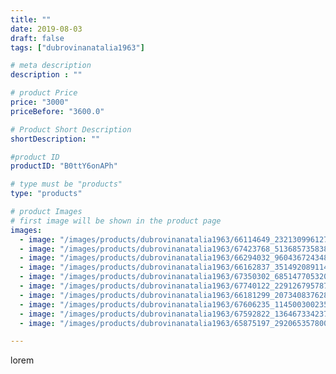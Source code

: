 ```yaml
---
title: ""
date: 2019-08-03
draft: false
tags: ["dubrovinanatalia1963"]

# meta description
description : ""

# product Price
price: "3000"
priceBefore: "3600.0"

# Product Short Description
shortDescription: ""

#product ID
productID: "B0ttY6onAPh"

# type must be "products"
type: "products"

# product Images
# first image will be shown in the product page
images:
  - image: "/images/products/dubrovinanatalia1963/66114649_2321309961272033_4320561027746673329_n.jpg"
  - image: "/images/products/dubrovinanatalia1963/67423768_513685735838632_981073890590774018_n.jpg"
  - image: "/images/products/dubrovinanatalia1963/66294032_960436724348477_9046654680409584320_n.jpg"
  - image: "/images/products/dubrovinanatalia1963/66162837_351492089114016_5646404607573372081_n.jpg"
  - image: "/images/products/dubrovinanatalia1963/67350302_685147705320859_1577947152932414607_n.jpg"
  - image: "/images/products/dubrovinanatalia1963/67740122_2291267957870186_7032073279332673489_n.jpg"
  - image: "/images/products/dubrovinanatalia1963/66181299_2073408376288207_3366647158430289258_n.jpg"
  - image: "/images/products/dubrovinanatalia1963/67606235_1145003002359901_5809982693305453555_n.jpg"
  - image: "/images/products/dubrovinanatalia1963/67592822_136467334237796_7672470630575050028_n.jpg"
  - image: "/images/products/dubrovinanatalia1963/65875197_2920653578009006_1058927639787786264_n.jpg"

---
```

lorem
